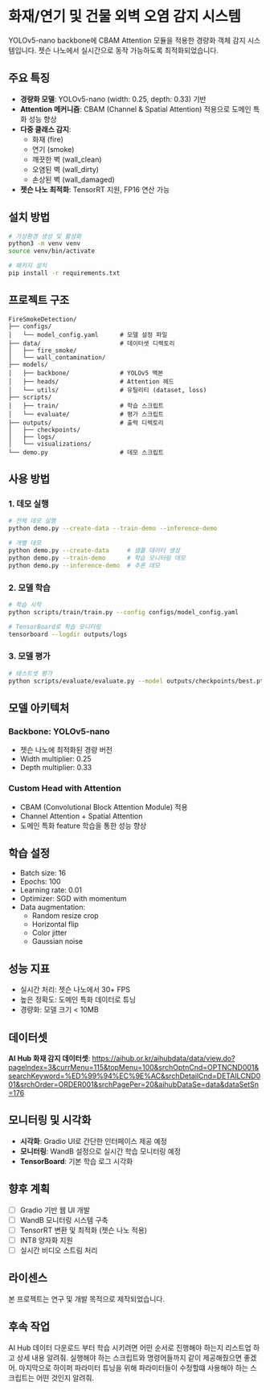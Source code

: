 # 화재/연기 및 건물 외벽 오염 감지 시스템

YOLOv5-nano backbone에 CBAM Attention 모듈을 적용한 경량화 객체 감지 시스템입니다.
젯슨 나노에서 실시간으로 동작 가능하도록 최적화되었습니다.

## 주요 특징

- **경량화 모델**: YOLOv5-nano (width: 0.25, depth: 0.33) 기반
- **Attention 메커니즘**: CBAM (Channel & Spatial Attention) 적용으로 도메인 특화 성능 향상
- **다중 클래스 감지**: 
  - 화재 (fire)
  - 연기 (smoke)
  - 깨끗한 벽 (wall_clean)
  - 오염된 벽 (wall_dirty)
  - 손상된 벽 (wall_damaged)
- **젯슨 나노 최적화**: TensorRT 지원, FP16 연산 가능

## 설치 방법

```bash
# 가상환경 생성 및 활성화
python3 -m venv venv
source venv/bin/activate

# 패키지 설치
pip install -r requirements.txt
```

## 프로젝트 구조

```
FireSmokeDetection/
├── configs/
│   └── model_config.yaml      # 모델 설정 파일
├── data/                      # 데이터셋 디렉토리
│   ├── fire_smoke/
│   └── wall_contamination/
├── models/
│   ├── backbone/              # YOLOv5 백본
│   ├── heads/                 # Attention 헤드
│   └── utils/                 # 유틸리티 (dataset, loss)
├── scripts/
│   ├── train/                 # 학습 스크립트
│   └── evaluate/              # 평가 스크립트
├── outputs/                   # 출력 디렉토리
│   ├── checkpoints/
│   ├── logs/
│   └── visualizations/
└── demo.py                    # 데모 스크립트
```

## 사용 방법

### 1. 데모 실행

```bash
# 전체 데모 실행
python demo.py --create-data --train-demo --inference-demo

# 개별 데모
python demo.py --create-data     # 샘플 데이터 생성
python demo.py --train-demo      # 학습 모니터링 데모
python demo.py --inference-demo  # 추론 데모
```

### 2. 모델 학습

```bash
# 학습 시작
python scripts/train/train.py --config configs/model_config.yaml

# TensorBoard로 학습 모니터링
tensorboard --logdir outputs/logs
```

### 3. 모델 평가

```bash
# 테스트셋 평가
python scripts/evaluate/evaluate.py --model outputs/checkpoints/best.pth
```

## 모델 아키텍처

### Backbone: YOLOv5-nano
- 젯슨 나노에 최적화된 경량 버전
- Width multiplier: 0.25
- Depth multiplier: 0.33

### Custom Head with Attention
- CBAM (Convolutional Block Attention Module) 적용
- Channel Attention + Spatial Attention
- 도메인 특화 feature 학습을 통한 성능 향상

## 학습 설정

- Batch size: 16
- Epochs: 100
- Learning rate: 0.01
- Optimizer: SGD with momentum
- Data augmentation: 
  - Random resize crop
  - Horizontal flip
  - Color jitter
  - Gaussian noise

## 성능 지표

- 실시간 처리: 젯슨 나노에서 30+ FPS
- 높은 정확도: 도메인 특화 데이터로 튜닝
- 경량화: 모델 크기 < 10MB

## 데이터셋

**AI Hub 화재 감지 데이터셋**: https://aihub.or.kr/aihubdata/data/view.do?pageIndex=3&currMenu=115&topMenu=100&srchOptnCnd=OPTNCND001&searchKeyword=%ED%99%94%EC%9E%AC&srchDetailCnd=DETAILCND001&srchOrder=ORDER001&srchPagePer=20&aihubDataSe=data&dataSetSn=176

## 모니터링 및 시각화

- **시각화**: Gradio UI로 간단한 인터페이스 제공 예정
- **모니터링**: WandB 설정으로 실시간 학습 모니터링 예정
- **TensorBoard**: 기본 학습 로그 시각화

## 향후 계획

- [ ] Gradio 기반 웹 UI 개발
- [ ] WandB 모니터링 시스템 구축
- [ ] TensorRT 변환 및 최적화 (젯슨 나노 적용)
- [ ] INT8 양자화 지원
- [ ] 실시간 비디오 스트림 처리

## 라이센스

본 프로젝트는 연구 및 개발 목적으로 제작되었습니다.


## 후속 작업
AI Hub 데이터 다운로드 부터 학습 시키려면 어떤 순서로 진행해야 하는지 리스트업 하고 상세 내용
알려줘. 실행해야 하는 스크립트와 명령어들까지 같이 제공해줬으면 좋겠어.
마지막으로 하이퍼 파라미터 튜닝을 위해 파라미터들이 수정할떄 사용해야 하는 스크립트는 어떤 것인지 알려줘.